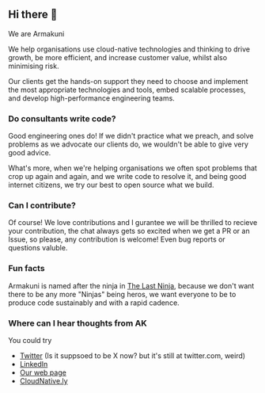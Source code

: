 ## Hi there 👋

We are Armakuni

We help organisations use cloud-native technologies and thinking to drive growth, be more efficient, and increase customer value, whilst also minimising risk.

Our clients get the hands-on support they need to choose and implement the most appropriate technologies and tools, embed scalable processes, and develop high-performance engineering teams.

### Do consultants write code?

Good engineering ones do! If we didn't practice what we preach, and solve problems as we advocate our clients do, we wouldn't be able to give very good advice.

What's more, when we're helping organisations we often spot problems that crop up again and again, and we write code to resolve it, and being good internet citizens, we try our best to open source what we build.

### Can I contribute?

Of course! We love contributions and I gurantee we will be thrilled to recieve your contribution, the chat always gets so excited when we get a PR or an Issue, so please, any contribution is welcome! Even bug reports or questions valuble.

### Fun facts

Armakuni is named after the ninja in [The Last Ninja](https://en.wikipedia.org/wiki/The_Last_Ninja), because we don't want there to be any more "Ninjas" being heros, we want everyone to be to produce code sustainably and with a rapid cadence.

### Where can I hear thoughts from AK

You could try

* [Twitter](https://twitter.com/ArmakuniHQ) (Is it suppsoed to be X now? but it's still at twitter.com, weird)
* [LinkedIn](https://www.linkedin.com/company/armakuni/)
* [Our web page](https://www.armakuni.com/)
* [CloudNative.ly](https://cloudnative.ly/)
<!--

**Here are some ideas to get you started:**

🙋‍♀️ A short introduction - what is your organization all about?
🌈 Contribution guidelines - how can the community get involved?
👩‍💻 Useful resources - where can the community find your docs? Is there anything else the community should know?
🍿 Fun facts - what does your team eat for breakfast?
🧙 Remember, you can do mighty things with the power of [Markdown](https://docs.github.com/github/writing-on-github/getting-started-with-writing-and-formatting-on-github/basic-writing-and-formatting-syntax)
-->
